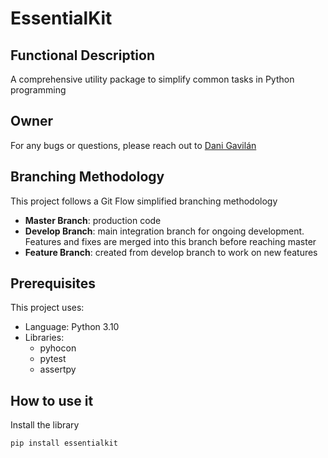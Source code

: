 # EssentialKit

## Functional Description
A  comprehensive utility package to simplify common tasks in Python programming

## Owner
For any bugs or questions, please reach out to [Dani Gavilán](mailto:danigavipedro96@gmail.com)

## Branching Methodology
This project follows a Git Flow simplified branching methodology
- **Master Branch**: production code
- **Develop Branch**: main integration branch for ongoing development. Features and fixes are merged into this branch before reaching master
- **Feature Branch**: created from develop branch to work on new features

## Prerequisites
This project uses:
- Language: Python 3.10
- Libraries: 
  - pyhocon
  - pytest
  - assertpy

## How to use it
Install the library

```bash
pip install essentialkit
```

